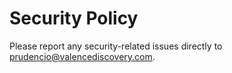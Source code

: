 # Security Policy

Please report any security-related issues directly to prudencio@valencediscovery.com. 
